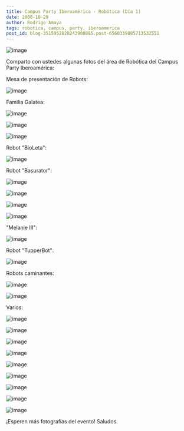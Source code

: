 ```yaml
---
title: Campus Party Iberoamérica - Robótica (Día 1)
date: 2008-10-29
author: Rodrigo Amaya
tags: robotica, campus, party, iberoamerica
post_id: blog-3515952828243908885.post-6560339885713532551
---
```


![image](https://4.bp.blogspot.com/_ayvorITawE4/SQitggan8TI/AAAAAAAABZA/tio5P-0W4hQ/s400/banner_robotica_iberoamerica.jpg)    

Comparto con ustedes algunas fotos del área de Robótica del Campus Party Iberoamérica:

Mesa de presentación de Robots:

![image](https://farm4.static.flickr.com/3224/2983728221_9ea92048fe.jpg?v=0)  

Familia Galatea:

![image](https://farm4.static.flickr.com/3275/2984589306_fb1c7e2e6b.jpg?v=0)  

![image](https://farm4.static.flickr.com/3018/2984590382_158fedbe34.jpg?v=0)  

![image](https://farm3.static.flickr.com/2296/2983723555_754eea141b.jpg?v=0)  

Robot "BioLeta":

![image](https://farm4.static.flickr.com/3156/2983732151_d95a6da68a.jpg?v=0)  

Robot "Basurator":

![image](https://farm4.static.flickr.com/3177/2983727661_3196f0414e.jpg?v=0)  

![image](https://farm4.static.flickr.com/3138/2984585046_8435dd7aaa.jpg?v=0)  

![image](https://farm4.static.flickr.com/3164/2983726593_4b96a20c02.jpg?v=0)  

![image](https://farm4.static.flickr.com/3179/2984583932_33db3ee38a.jpg?v=0)  

"Melanie III":

![image](https://farm4.static.flickr.com/3021/2984586976_534453aa03.jpg?v=0)  

Robot "TupperBot":

![image](https://farm4.static.flickr.com/3066/2983729747_7beb2fc231.jpg?v=0)  

Robots caminantes:

![image](https://farm4.static.flickr.com/3164/2984580282_631f15d056.jpg?v=0)  

![image](https://farm4.static.flickr.com/3163/2984580852_f750a420c6.jpg?v=0)  

Varios:

![image](https://farm4.static.flickr.com/3215/2984579242_788a74716c.jpg?v=0)  

![image](https://farm4.static.flickr.com/3221/2983721997_e28c4cde23.jpg?v=0)  

![image](https://farm4.static.flickr.com/3249/2984581848_0be6c1a26a.jpg?v=0)  

![image](https://farm4.static.flickr.com/3269/2984582284_95c7e7e507.jpg?v=0)  

![image](https://farm3.static.flickr.com/2087/2983725557_75379e5b53.jpg?v=0)  

![image](https://farm4.static.flickr.com/3040/2984582786_5d96564c8e.jpg?v=0)  

![image](https://farm4.static.flickr.com/3294/2983733345_4116af6d75.jpg?v=0)  

![image](https://farm4.static.flickr.com/3170/2983730915_30914f6172.jpg?v=0)  

![image](https://farm4.static.flickr.com/3029/2983730333_cdbd203142.jpg?v=0)  

¡Esperen más fotografías del evento! Saludos.